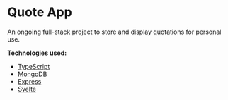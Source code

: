 # Quote App

An ongoing full-stack project to store and display quotations for personal use.

**Technologies used:**
- [TypeScript](https://www.typescriptlang.org/)
- [MongoDB](https://www.mongodb.com/)
- [Express](https://expressjs.com/)
- [Svelte](https://svelte.dev/)
